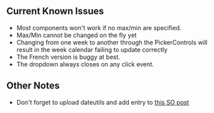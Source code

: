 ## Current Known Issues

- Most components won't work if no max/min are specified.
- Max/Min cannot be changed on the fly yet
- Changing from one week to another through the PickerControls will result in
  the week calendar failing to update correctly
- The French version is buggy at best.
- The dropdown always closes on any click event.

## Other Notes

- Don't forget to upload dateutils and add entry to [this SO post](http://stackoverflow.com/questions/3552461/how-to-format-a-javascript-date)
